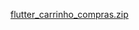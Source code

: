 [flutter_carrinho_compras.zip](https://github.com/user-attachments/files/20272895/flutter_carrinho_compras.zip)
